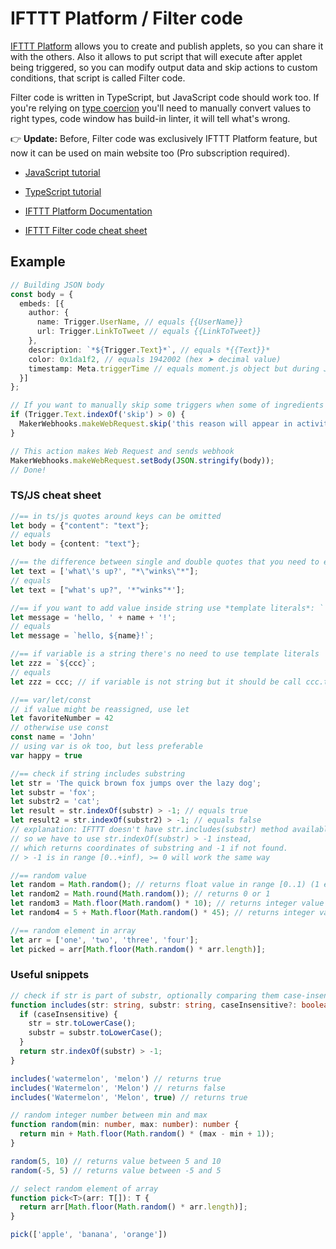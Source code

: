 # IFTTT Platform / Filter code

[IFTTT Platform](https://platform.ifttt.com/) allows you to create and publish applets, so you can share it with the others. Also it allows to put script that will execute after applet being triggered, so you can modify output data and skip actions to custom conditions, that script is called Filter code.

Filter code is written in TypeScript, but JavaScript code should work too. If you're relying on [type coercion](https://developer.mozilla.org/docs/Glossary/Type_coercion) you'll need to manually convert values to right types, code window has build-in linter, it will tell what's wrong.

👉 **Update:** Before, Filter code was exclusively IFTTT Platform feature, but now it can be used on main website too (Pro subscription required).

* [JavaScript tutorial](https://learnxinyminutes.com/docs/javascript/)
* [TypeScript tutorial](https://learnxinyminutes.com/docs/typescript/)

* [IFTTT Platform Documentation](https://platform.ifttt.com/docs/applets)
* [IFTTT Filter code cheat sheet](https://ifttt.com/explore/filter-code-cheat-sheet)

## Example

```ts
// Building JSON body
const body = {
  embeds: [{
    author: {
      name: Trigger.UserName, // equals {{UserName}}
      url: Trigger.LinkToTweet // equals {{LinkToTweet}}
    },
    description: `*${Trigger.Text}*`, // equals *{{Text}}*
    color: 0x1da1f2, // equals 1942002 (hex ➤ decimal value)
    timestamp: Meta.triggerTime // equals moment.js object but during JSON encoding will be turned to YYYY-MM-DDThh:mm:ss.msZ (discord compatible timestamp)
  }]
};

// If you want to manually skip some triggers when some of ingredients match/not match something or allow to run only at certain time you can do this:
if (Trigger.Text.indexOf('skip') > 0) {
  MakerWebhooks.makeWebRequest.skip('this reason will appear in activity logs!');
}

// This action makes Web Request and sends webhook
MakerWebhooks.makeWebRequest.setBody(JSON.stringify(body));
// Done!
```

### TS/JS cheat sheet

```ts
//== in ts/js quotes around keys can be omitted
let body = {"content": "text"};
// equals
let body = {content: "text"};

//== the difference between single and double quotes that you need to escape it between them own
let text = ['what\'s up?', "*\"winks\"*"];
// equals
let text = ["what's up?", '*"winks"*'];

//== if you want to add value inside string use *template literals*: ` ` with ${}
let message = 'hello, ' + name + '!';
// equals
let message = `hello, ${name}!`;

//== if variable is a string there's no need to use template literals
let zzz = `${ccc}`;
// equals
let zzz = ccc; // if variable is not string but it should be call ccc.toString() on it!

//== var/let/const
// if value might be reassigned, use let
let favoriteNumber = 42
// otherwise use const
const name = 'John'
// using var is ok too, but less preferable
var happy = true

//== check if string includes substring
let str = 'The quick brown fox jumps over the lazy dog';
let substr = 'fox';
let substr2 = 'cat';
let result = str.indexOf(substr) > -1; // equals true
let result2 = str.indexOf(substr2) > -1; // equals false
// explanation: IFTTT doesn't have str.includes(substr) method available
// so we have to use str.indexOf(substr) > -1 instead,
// which returns coordinates of substring and -1 if not found.
// > -1 is in range [0..+inf), >= 0 will work the same way

//== random value
let random = Math.random(); // returns float value in range [0..1) (1 excluded)
let random2 = Math.round(Math.random()); // returns 0 or 1
let random3 = Math.floor(Math.random() * 10); // returns integer value in range [0..9] (10 excluded)
let random4 = 5 + Math.floor(Math.random() * 45); // returns integer value in range [5..49] (50 excluded)

//== random element in array
let arr = ['one', 'two', 'three', 'four'];
let picked = arr[Math.floor(Math.random() * arr.length)];
```

### Useful snippets

```ts
// check if str is part of substr, optionally comparing them case-insensitively
function includes(str: string, substr: string, caseInsensitive?: boolean): boolean {
  if (caseInsensitive) {
    str = str.toLowerCase();
    substr = substr.toLowerCase();
  }
  return str.indexOf(substr) > -1;
}

includes('watermelon', 'melon') // returns true
includes('Watermelon', 'Melon') // returns false
includes('Watermelon', 'Melon', true) // returns true

// random integer number between min and max
function random(min: number, max: number): number {
  return min + Math.floor(Math.random() * (max - min + 1));
}

random(5, 10) // returns value between 5 and 10
random(-5, 5) // returns value between -5 and 5

// select random element of array
function pick<T>(arr: T[]): T {
  return arr[Math.floor(Math.random() * arr.length)];
}

pick(['apple', 'banana', 'orange'])
```
